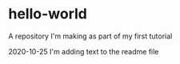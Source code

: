 # hello-world
A repository I'm making as part of my first tutorial

2020-10-25 I'm adding text to the readme file
